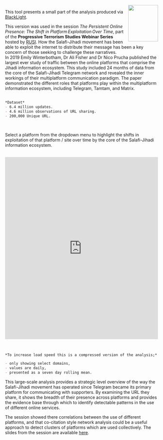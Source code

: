 
<img align="right" width="98" height="120" src="https://jihadiscapes.github.io/Domain_tool/HC_square1.jpg" > 

This tool presents a small part of the analysis produced via [BlackLight](http://blacklight.global).

This version was used in the session _The Persistent Online Presence: The Shift in Platform Exploitation Over Time_, part of the **Progressive Terrorism Studies Webinar Series** hosted by [RUSI](http://rusi.org). How the Salafi-Jihadi movement has been able to exploit the internet to distribute their message has been a key concern of those seeking to challenge these narratives. 
 <br> 
 In 2019 Emily Winterbotham, Dr Ali Fisher and Dr Nico Prucha published the largest ever study of traffic between the online platforms that comprise the Jihadi information ecosystem. This study included 24 months of data from the core of the Salafi-Jihadi Telegram network and revealed the inner workings of their multiplatform communication paradigm. The paper demonstrated the different roles that platforms play within the multiplatform information ecosystem, including Telegram, Tamtam, and Matrix.  
 <br>
 
```markdown
*Dataset*
- 6.4 million updates.
- 4.6 million observations of URL sharing.
- 200,000 Unique URL. 
```
 <br>
 
Select a platform from the dropdown menu to highlight the shifts in exploitation of that platform / site over time by the core of the Salafi-Jihadi information ecosystem.
 <br>
 <br>
<iframe width="100%" height="600" frameborder="0" scrolling="no" src="https://jihadiscapes.github.io/Domain_tool/Dom_plot_drop3.html "> 
</iframe>
 <br>
 <br>
 
```markdown

*To increase load speed this is a compressed version of the analysis;*

- only showing select domains,
- values are daily,
- presented as a seven day rolling mean.
```

This large-scale analysis provides a strategic level overview of the way the Salafi-Jihadi movement has operated since Telegram became its primary platform for communicating with supporters. By examining the URL they share, it shows the breadth of their presence across platforms and provides the evidence base through which to identify detectable patterns in the use of different online services. 

The session showed there correlations between the use of different platforms, and that co-citation style network analysis could be a useful approach to detect clusters of platforms which are used collectively. The slides from the session are available [here](http://bitly.com/PTSS1).  



